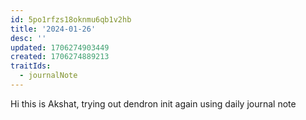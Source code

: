 ```yaml
---
id: 5po1rfzs18oknmu6qb1v2hb
title: '2024-01-26'
desc: ''
updated: 1706274903449
created: 1706274889213
traitIds:
  - journalNote
---
```


Hi this is Akshat, trying out dendron init again using daily journal note